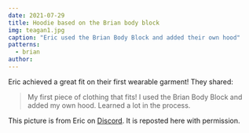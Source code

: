 ```yaml
---
date: 2021-07-29
title: Hoodie based on the Brian body block
img: teagan1.jpg
caption: "Eric used the Brian Body Block and added their own hood"
patterns:
  - brian
author:
---
```


Eric achieved a great fit on their first wearable garment! They shared:

> My first piece of clothing that fits! I used the Brian Body Block and added my own hood. Learned a lot in the process.

<Note>

This picture is from Eric on [Discord](https://discord.freesewing.org/). It is reposted here with permission.

</Note>
